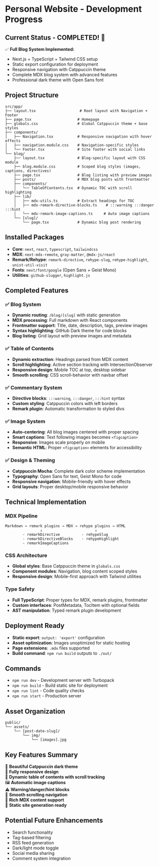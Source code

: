 # Personal Website - Development Progress

## Current Status - COMPLETED! 🎉

✅ **Full Blog System Implemented:**
- Next.js + TypeScript + Tailwind CSS setup
- Static export configuration for deployment
- Responsive navigation with Catppuccin theme
- Complete MDX blog system with advanced features
- Professional dark theme with Open Sans font

## Project Structure
```
src/app/
├── layout.tsx                    # Root layout with Navigation + Footer
├── page.tsx                     # Homepage
├── globals.css                  # Global Catppuccin theme + base styles
├── components/
│   ├── Navigation.tsx           # Responsive navigation with hover effects
│   ├── navigation.module.css    # Navigation-specific styles
│   └── Footer.tsx               # Site footer with social links
└── blog/
    ├── layout.tsx               # Blog-specific layout with CSS module
    ├── blog.module.css          # Scoped blog styles (images, captions, directives)
    ├── page.tsx                 # Blog listing with preview images
    ├── posts/                   # MDX blog posts with frontmatter
    ├── components/
    │   └── TableOfContents.tsx  # Dynamic TOC with scroll highlighting
    ├── lib/
    │   ├── mdx-utils.ts         # Extract headings for TOC
    │   ├── mdx-remark-directive-blocks.ts    # :::warning :::danger :::hint
    │   └── mdx-remark-image-captions.ts     # Auto image captions
    └── [slug]/
        └── page.tsx             # Dynamic blog post rendering
```

## Installed Packages
- **Core**: `next`, `react`, `typescript`, `tailwindcss`
- **MDX**: `next-mdx-remote`, `gray-matter`, `@mdx-js/react`
- **Remark/Rehype**: `remark-directive`, `rehype-slug`, `rehype-highlight`, `unist-util-visit`
- **Fonts**: `next/font/google` (Open Sans + Geist Mono)
- **Utilities**: `github-slugger`, `highlight.js`

## Completed Features

### ✅ Blog System
- **Dynamic routing**: `/blog/[slug]` with static generation
- **MDX processing**: Full markdown with React components
- **Frontmatter support**: Title, date, description, tags, preview images
- **Syntax highlighting**: GitHub Dark theme for code blocks
- **Blog listing**: Grid layout with preview images and metadata

### ✅ Table of Contents
- **Dynamic extraction**: Headings parsed from MDX content  
- **Scroll highlighting**: Active section tracking with IntersectionObserver
- **Responsive design**: Mobile TOC at top, desktop sidebar
- **Smooth scrolling**: CSS scroll-behavior with navbar offset

### ✅ Commentary System
- **Directive blocks**: `:::warning`, `:::danger`, `:::hint` syntax
- **Custom styling**: Catppuccin colors with left borders
- **Remark plugin**: Automatic transformation to styled divs

### ✅ Image System
- **Auto-centering**: All blog images centered with proper spacing
- **Smart captions**: Text following images becomes `<figcaption>`
- **Responsive**: Images scale properly on mobile
- **Semantic HTML**: Proper `<figcaption>` elements for accessibility

### ✅ Design & Theming
- **Catppuccin Mocha**: Complete dark color scheme implementation
- **Typography**: Open Sans for text, Geist Mono for code
- **Responsive navigation**: Mobile-friendly with hover effects
- **Grid layouts**: Proper desktop/mobile responsive behavior

## Technical Implementation

### MDX Pipeline
```
Markdown → remark plugins → MDX → rehype plugins → HTML
                ↓                        ↓
        - remarkDirective          - rehypeSlug  
        - remarkDirectiveBlocks    - rehypeHighlight
        - remarkImageCaptions
```

### CSS Architecture
- **Global styles**: Base Catppuccin theme in `globals.css`
- **Component modules**: Navigation, blog content scoped styles
- **Responsive design**: Mobile-first approach with Tailwind utilities

### Type Safety
- **Full TypeScript**: Proper types for MDX, remark plugins, frontmatter
- **Custom interfaces**: PostMetadata, TocItem with optional fields
- **AST manipulation**: Typed remark plugin development

## Deployment Ready
- **Static export**: `output: 'export'` configuration
- **Asset optimization**: Images unoptimized for static hosting
- **Page extensions**: `.mdx` files supported
- **Build command**: `npm run build` outputs to `./out/`

## Commands
- `npm run dev` - Development server with Turbopack
- `npm run build` - Build static site for deployment  
- `npm run lint` - Code quality checks
- `npm run start` - Production server

## Asset Organization
```
public/
└── assets/
    └── [post-date-slug]/
        └── img/
            └── [images].jpg
```

## Key Features Summary
🎨 **Beautiful Catppuccin dark theme**  
📱 **Fully responsive design**  
📖 **Dynamic table of contents with scroll tracking**  
🖼️ **Automatic image captions**  
⚠️ **Warning/danger/hint blocks**  
🔗 **Smooth scrolling navigation**  
📝 **Rich MDX content support**  
🚀 **Static site generation ready**

## Potential Future Enhancements
- Search functionality
- Tag-based filtering
- RSS feed generation
- Dark/light mode toggle
- Social media sharing
- Comment system integration